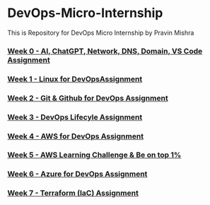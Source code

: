 # DevOps-Micro-Internship
This is Repository for DevOps Micro Internship by Pravin Mishra 

### [Week 0 - AI, ChatGPT, Network, DNS, Domain, VS Code Assignment](https://github.com/pravinmishraaws/DevOps-Micro-Internship/tree/8eb1a5d5da7ab9a3040c774903765428e95976bc/Week%200%20-%20Assignment)

### [Week 1 - Linux for DevOpsAssignment](https://docs.google.com/spreadsheets/d/1HnlenHEjytvLJMy84bBF-5B1RABaY_BjbfwCj-qnvHM/edit?gid=0#gid=0)

### [Week 2 - Git & Github for DevOps Assignment](https://docs.google.com/spreadsheets/d/1HnlenHEjytvLJMy84bBF-5B1RABaY_BjbfwCj-qnvHM/edit?gid=1951781267#gid=1951781267)

### [Week 3 - DevOps Lifecyle Assignment](https://github.com/pravinmishraaws/DevOps-Micro-Internship/tree/82856c58c1dbde0aadb18cdc03f166f329e319dd/Week%203%20-%20DevOps%20Lifecyle%20Assignment)

### [Week 4 - AWS for DevOps Assignment](https://docs.google.com/spreadsheets/d/1HnlenHEjytvLJMy84bBF-5B1RABaY_BjbfwCj-qnvHM/edit?gid=182177954#gid=182177954)

### [Week 5 - AWS Learning Challenge & Be on top 1%](https://docs.google.com/spreadsheets/d/1HnlenHEjytvLJMy84bBF-5B1RABaY_BjbfwCj-qnvHM/edit?gid=182177954#gid=182177954) 

### [Week 6 - Azure for DevOps Assignment](https://docs.google.com/spreadsheets/d/1HnlenHEjytvLJMy84bBF-5B1RABaY_BjbfwCj-qnvHM/edit?gid=320025345#gid=320025345) 

### [Week 7 - Terraform (IaC) Assignment](https://docs.google.com/spreadsheets/d/1HnlenHEjytvLJMy84bBF-5B1RABaY_BjbfwCj-qnvHM/edit?gid=234449602#gid=234449602) 



